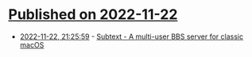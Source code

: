 # [Published on 2022-11-22](index.md)

* [2022-11-22, 21:25:59](https://news.ycombinator.com/item?id=33711724) - [Subtext - A multi-user BBS server for classic macOS](https://jcs.org/subtext)
